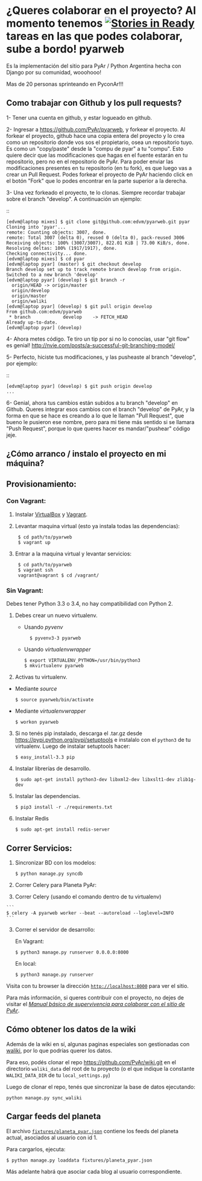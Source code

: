 ¿Queres colaborar en el proyecto? Al momento tenemos [![Stories in Ready](https://badge.waffle.io/pyar/pyarweb.png?label=ready&title=Ready)](https://waffle.io/pyar/pyarweb) tareas en
las que podes colaborar, sube a bordo! 
pyarweb
=======
Es la implementación del sitio para PyAr / Python Argentina hecha con Django
por su comunidad, wooohooo!

Mas de 20 personas sprinteando en PyconAr!!!


## Como trabajar con Github y los pull requests?

1- Tener una cuenta en github, y estar logueado en github.

2- Ingresar a https://github.com/PyAr/pyarweb, y forkear el proyecto.
Al forkear el proyecto, github hace una copia entera del proyecto y lo
crea como un repositorio donde vos sos el propietario, osea un repositorio
tuyo. Es como un "copy/paste" desde la "compu de pyar" a tu "compu". Esto
quiere decir que las modificaciones que hagas en el fuente estarán en tu
repositorio, pero no en el repositorio de PyAr. Para poder enviar las
modificaciones presentes en tu repositorio (en tu fork), es que luego vas
a crear un Pull Request. Podes forkear el proyecto de PyAr haciendo click
en el botón "Fork" que lo podes encontrar en la parte superior a la derecha.

3- Una vez forkeado el proyecto, te lo clonas. Siempre recordar trabajar
sobre el branch "develop". A continuación un ejemplo: 

::

    [edvm@laptop mixes] $ git clone git@github.com:edvm/pyarweb.git pyar
    Cloning into 'pyar'...
    remote: Counting objects: 3007, done.
    remote: Total 3007 (delta 0), reused 0 (delta 0), pack-reused 3006
    Receiving objects: 100% (3007/3007), 822.01 KiB | 73.00 KiB/s, done.
    Resolving deltas: 100% (1917/1917), done.
    Checking connectivity... done.
    [edvm@laptop mixes] $ cd pyar
    [edvm@laptop pyar] (master) $ git checkout develop
    Branch develop set up to track remote branch develop from origin.
    Switched to a new branch 'develop'
    [edvm@laptop pyar] (develop) $ git branch -r
      origin/HEAD -> origin/master
      origin/develop
      origin/master
      origin/waliki
    [edvm@laptop pyar] (develop) $ git pull origin develop
    From github.com:edvm/pyarweb
     * branch            develop    -> FETCH_HEAD
    Already up-to-date.
    [edvm@laptop pyar] (develop)


4- Ahora metes código. Te tiro un tip por si no lo conocías, usar "git flow"
es genial! http://nvie.com/posts/a-successful-git-branching-model/

5- Perfecto, hiciste tus modificaciones, y las pusheaste al branch "develop",
por ejemplo:

:: 

    [edvm@laptop pyar] (develop) $ git push origin develop
    ...

6- Genial, ahora tus cambios están subidos a tu branch "develop" en Github.
Queres integrar esos cambios con el branch "develop" de PyAr, y la forma
en que se hace es creando a lo que le llaman "Pull Request", que bueno le
pusieron ese nombre, pero para mi tiene más sentido si se llamara 
"Push Request", porque lo que queres hacer es mandar/"pushear" código jeje.
   

## ¿Cómo arranco / instalo el proyecto en mi máquina?


## Provisionamiento:

### Con Vagrant:

1. Instalar [VirtualBox](https://www.virtualbox.org/) y [Vagrant](https://www.vagrantup.com/).

2. Levantar maquina virtual (esto ya instala todas las dependencias):

        $ cd path/to/pyarweb
        $ vagrant up

3. Entrar a la maquina virtual y levantar servicios:

        $ cd path/to/pyarweb
        $ vagrant ssh
        vagrant@vagrant $ cd /vagrant/

### Sin Vagrant:


Debes tener Python 3.3 o 3.4, no hay compatibilidad con Python 2.

1. Debes crear un nuevo virtualenv.

  	* Usando *pyvenv*

      ```
	    $ pyvenv3-3 pyarweb
      ```

    * Usando *virtualenvwrapper*

      ```
      $ export VIRTUALENV_PYTHON=/usr/bin/python3
      $ mkvirtualenv pyarweb
      ```

2. Activas tu virtualenv.

  * Mediante *source*

      ```
      $ source pyarweb/bin/activate
      ```

  * Mediante *virtualenvwrapper*

      ```
      $ workon pyarweb
      ```

3. Si no tenés pip instalado, descarga el .tar.gz desde https://pypi.python.org/pypi/setuptools
e instalalo con el `python3` de tu virtualenv. Luego de instalar setuptools hacer:

    ```
    $ easy_install-3.3 pip
    ```

4. Instalar librerías de desarrollo.

    ```
    $ sudo apt-get install python3-dev libxml2-dev libxslt1-dev zlib1g-dev
    ```

5. Instalar las dependencias.

    ```
    $ pip3 install -r ./requirements.txt
    ```

6. Instalar Redis

    ```
    $ sudo apt-get install redis-server
    ```


## Correr Servicios:

1. Sincronizar BD con los modelos:

    ```
    $ python manage.py syncdb
    ```

2. Correr Celery para Planeta PyAr:

  2. Correr Celery (usando el comando dentro de tu virtualenv)

    ```
    $ celery -A pyarweb worker --beat --autoreload --loglevel=INFO
    ```

3. Correr el servidor de desarrollo:

    En Vagrant:

    ```
    $ python3 manage.py runserver 0.0.0.0:8000
    ```

    En local:

    ```
    $ python3 manage.py runserver
    ```

  Visita con tu browser la dirección [`http://localhost:8000`](http://localhost:8000) para ver el sitio.


Para más información, si queres contribuír con el proyecto, no dejes de visitar el [*Manual básico de supervivencia para colaborar con el sitio de PyAr*](https://github.com/samuelbustamante/pyarweb/wiki/Manual-b%C3%A1sico-de-supervivencia-para-colaborar-con-el-sitio-de-PyAr).

## Cómo obtener los datos de la wiki

Además de la wiki en sí, algunas paginas especiales son gestionadas con [waliki](https://github.com/mgaitan/waliki), por lo que podrías querer los datos.

Para eso, podés clonar el repo https://github.com/PyAr/wiki.git en el directorio
`waliki_data` del root de tu proyecto (o el que indique la constante `WALIKI_DATA_DIR` de tu `local_settings.py`)

Luego de clonar el repo, tenés que sincronizar la base de datos ejecutando:

```
python manage.py sync_waliki
```

## Cargar feeds del planeta

El archivo [`fixtures/planeta_pyar.json`](fixtures/planeta_pyar.json) contiene los feeds del planeta actual, asociados al usuario con id 1.

Para cargarlos, ejecuta:

```
$ python manage.py loaddata fixtures/planeta_pyar.json
```

Más adelante habrá que asociar cada blog al usuario correspondiente.
